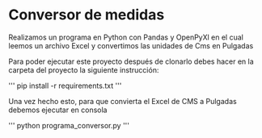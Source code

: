 # Conversor de medidas


Realizamos un programa en Python con Pandas y OpenPyXl en el cual leemos un archivo Excel y convertimos las unidades de Cms en Pulgadas

Para poder ejecutar este proyecto después de clonarlo debes hacer en la carpeta del proyecto la siguiente instrucción:

'''
pip install -r requirements.txt
'''

Una vez hecho esto, para que convierta el Excel de CMS a Pulgadas debemos ejecutar en consola

'''
python programa_conversor.py 
'''

